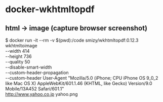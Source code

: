 # docker-wkhtmltopdf

## html -> image (capture browser screenshot)

$ docker run -it --rm -v $(pwd):/code  smizy/wkhtmltopdf:0.12.3 \
wkhtmltoimage \
--width 414 \
--height 736 \
--quality 50  \
--disable-smart-width \
--custom-header-propagation \
--custom-header User-Agent "Mozilla/5.0 (iPhone; CPU iPhone OS 9_0_2 like Mac OS X) AppleWebKit/601.1.46 (KHTML, like Gecko) Version/9.0 Mobile/13A452 Safari/601.1" \
http://www.yahoo.co.jp yahoo.png